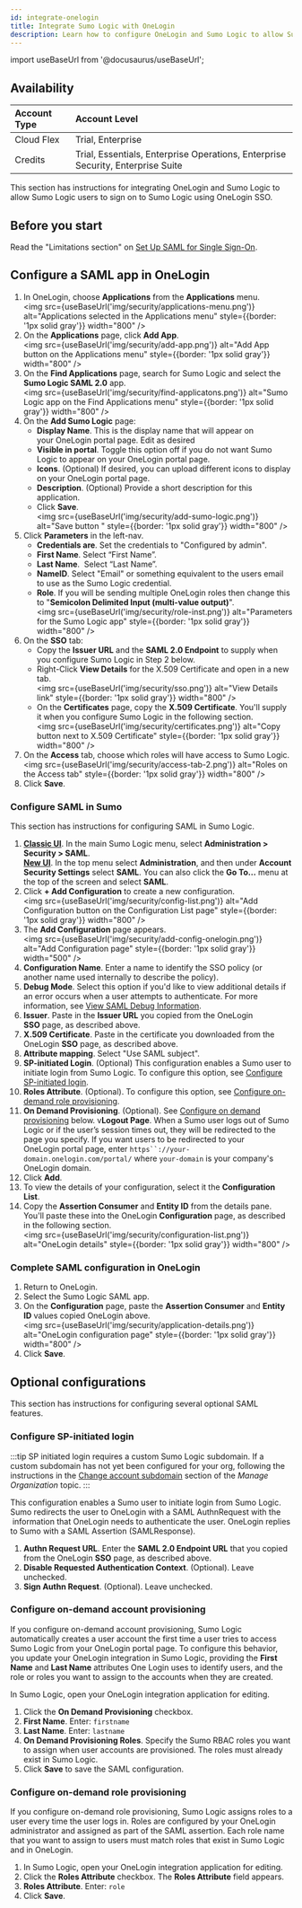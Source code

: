 ```yaml
---
id: integrate-onelogin
title: Integrate Sumo Logic with OneLogin
description: Learn how to configure OneLogin and Sumo Logic to allow Sumo Logic users to sign on to Sumo Logic using OneLogin SSO.
---
```


import useBaseUrl from '@docusaurus/useBaseUrl';

## Availability

| Account Type | Account Level |
|:--------------|:---------------------------------------------------------------------------------|
| Cloud Flex   | Trial, Enterprise |
| Credits      | Trial, Essentials, Enterprise Operations, Enterprise Security, Enterprise Suite |

This section has instructions for integrating OneLogin and Sumo Logic to allow Sumo Logic users to sign on to Sumo Logic using OneLogin SSO. 

## Before you start

Read the "Limitations section" on [Set Up SAML for Single Sign-On](set-up-saml.md).

## Configure a SAML app in OneLogin

1. In OneLogin, choose **Applications** from the **Applications** menu.   <br/><img src={useBaseUrl('img/security/applications-menu.png')} alt="Applications selected in the Applications menu" style={{border: '1px solid gray'}} width="800" />
1. On the **Applications** page, click **Add App**.   <br/><img src={useBaseUrl('img/security/add-app.png')} alt="Add App button on the Applications menu" style={{border: '1px solid gray'}} width="800" />     
1. On the **Find Applications** page, search for Sumo Logic and select the **Sumo Logic SAML 2.0** app.   <br/><img src={useBaseUrl('img/security/find-applicatons.png')} alt="Sumo Logic app on the Find Applications menu" style={{border: '1px solid gray'}} width="800" />      
1. On the **Add Sumo Logic** page:
    * **Display Name**. This is the display name that will appear on your OneLogin portal page. Edit as desired 
    * **Visible in portal**. Toggle this option off if you do not want Sumo Logic to appear on your OneLogin portal page.
    * **Icons**. (Optional) If desired, you can upload different icons to display on your OneLogin portal page.
    * **Description**. (Optional) Provide a short description for this application.
    * Click **Save**.  <br/><img src={useBaseUrl('img/security/add-sumo-logic.png')} alt="Save button " style={{border: '1px solid gray'}} width="800" />                 
1. Click **Parameters** in the left-nav.
    * **Credentials are**. Set the credentials to "Configured by admin". 
    * **First Name**. Select “First Name”.
    * **Last Name**.  Select “Last Name”. 
    * **NameID**. Select "Email" or something equivalent to the users email to use as the Sumo Logic credential.
    * **Role**. If you will be sending multiple OneLogin roles then change this to "**Semicolon Delimited Input (multi-value output)**". <br/><img src={useBaseUrl('img/security/role-inst.png')} alt="Parameters for the Sumo Logic app" style={{border: '1px solid gray'}} width="800" />
1. On the **SSO** tab:
    * Copy the **Issuer URL** and the **SAML 2.0 Endpoint** to supply when you configure Sumo Logic in Step 2 below. 
    * Right-Click **View Details** for the X.509 Certificate and open in a new tab. <br/><img src={useBaseUrl('img/security/sso.png')} alt="View Details link" style={{border: '1px solid gray'}} width="800" />
    * On the **Certificates** page, copy the **X.509 Certificate**. You'll supply it when you configure Sumo Logic in the following section. <br/><img src={useBaseUrl('img/security/certificates.png')} alt="Copy button next to X.509 Certificate" style={{border: '1px solid gray'}} width="800" />             
1. On the **Access** tab, choose which roles will have access to Sumo Logic.   <br/><img src={useBaseUrl('img/security/access-tab-2.png')} alt="Roles on the Access tab" style={{border: '1px solid gray'}} width="800" />        
1. Click **Save**. 

### Configure SAML in Sumo

This section has instructions for configuring SAML in Sumo Logic.

1. [**Classic UI**](/docs/get-started/sumo-logic-ui-classic). In the main Sumo Logic menu, select **Administration > Security > SAML**. <br/>[**New UI**](/docs/get-started/sumo-logic-ui). In the top menu select **Administration**, and then under **Account Security Settings** select **SAML**. You can also click the **Go To...** menu at the top of the screen and select **SAML**. 
1. Click **+ Add Configuration** to create a new configuration. <br/><img src={useBaseUrl('img/security/config-list.png')} alt="Add Configuration button on the Configuration List page" style={{border: '1px solid gray'}} width="800" />     
1. The **Add Configuration** page appears.<br/><img src={useBaseUrl('img/security/add-config-onelogin.png')} alt="Add Configuration page" style={{border: '1px solid gray'}} width="500" /> 
1. **Configuration Name**. Enter a name to identify the SSO policy (or another name used internally to describe the policy).
1. **Debug Mode**. Select this option if you'd like to view additional details if an error occurs when a user attempts to authenticate. For more information, see [View SAML Debug Information](view-saml-debug-information.md).
1. **Issuer**. Paste in the **Issuer URL** you copied from the OneLogin **SSO** page, as described above.
1. **X.509 Certificate**. Paste in the certificate you downloaded from the OneLogin **SSO** page, as described above. 
1. **Attribute mapping**. Select "Use SAML subject".
1. **SP-initiated Login**. (Optional) This configuration enables a Sumo user to initiate login from Sumo Logic. To configure this option, see [Configure SP-initiated login](#configuresp-initiated-login).
1. **Roles Attribute**. (Optional). To configure this option, see [Configure on-demand role provisioning](#configure-on-demand-role-provisioning).
1. **On Demand Provisioning**. (Optional). See [Configure on demand provisioning](#configure-on-demand-account-provisioning) below.
v**Logout Page**. When a Sumo user logs out of Sumo Logic or if the user’s session times out, they will be redirected to the page you specify. If you want users to be redirected to your OneLogin portal page, enter `https``://your-domain.onelogin.com/portal/` where `your-domain` is your company's OneLogin domain.
1. Click **Add**. 
1. To view the details of your configuration, select it the **Configuration List**.
1. Copy the **Assertion Consumer** and **Entity ID** from the details pane. You'll paste these into the OneLogin **Configuration** page, as described in the following section. <br/><img src={useBaseUrl('img/security/configuration-list.png')} alt="OneLogin details" style={{border: '1px solid gray'}} width="800" /> 

### Complete SAML configuration in OneLogin

1. Return to OneLogin.
1. Select the Sumo Logic SAML app.
1. On the **Configuration** page, paste the **Assertion Consumer** and **Entity ID** values copied OneLogin above. <br/><img src={useBaseUrl('img/security/application-details.png')} alt="OneLogin configuration page" style={{border: '1px solid gray'}} width="800" />      
1. Click **Save**.

## Optional configurations 

This section has instructions for configuring several optional SAML
features.

### Configure SP-initiated login

:::tip
SP initiated login requires a custom Sumo Logic subdomain. If a custom subdomain has not yet been configured for your org, following the instructions in the [Change account subdomain](/docs/manage/manage-subscription/create-and-manage-orgs/manage-org-settings) section of the *Manage Organization* topic.
:::

This configuration enables a Sumo user to initiate login from Sumo Logic. Sumo redirects the user to OneLogin with a SAML AuthnRequest with the  information that OneLogin needs to authenticate the user. OneLogin replies to Sumo with a SAML Assertion (SAMLResponse). 

1. **Authn Request URL**. Enter the **SAML 2.0 Endpoint URL** that you copied from the OneLogin **SSO** page, as described above. 
1. **Disable Requested Authentication Context**. (Optional). Leave unchecked.
1. **Sign Authn Request**. (Optional). Leave unchecked.

### Configure on-demand account provisioning

If you configure on-demand account provisioning, Sumo Logic automatically creates a user account the first time a user tries to access Sumo Logic from your OneLogin portal page. To configure this behavior, you update your OneLogin integration in Sumo Logic, providing the **First Name** and **Last Name** attributes One Login uses to identify users, and the role or roles you want to assign to the accounts when they are created.

In Sumo Logic, open your OneLogin integration application for editing.

1. Click the **On Demand Provisioning** checkbox.
1. **First Name**. Enter: `firstname` 
1. **Last Name**. Enter: `lastname`
1. **On Demand Provisioning Roles**. Specify the Sumo RBAC roles you want to assign when user accounts are provisioned. The roles must already exist in Sumo Logic.
1. Click **Save** to save the SAML configuration.

### Configure on-demand role provisioning

If you configure on-demand role provisioning, Sumo Logic assigns roles to a user every time the user logs in. Roles are configured by your OneLogin administrator and assigned as part of the SAML assertion. Each role name that you want to assign to users must match roles that exist in Sumo Logic and in OneLogin.

1. In Sumo Logic, open your OneLogin integration application for editing.
1. Click the **Roles Attribute** checkbox. The **Roles Attribute** field appears.
1. **Roles Attribute**. Enter: `role`
1. Click **Save**. 
